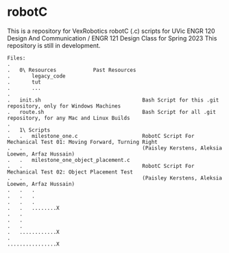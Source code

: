 # robotC

This is a repository for VexRobotics robotC (.c) scripts for UVic ENGR 120 Design And Communication / ENGR 121 Design Class for Spring 2023
This repository is still in development.

    Files:
    .
    .   0\ Resources            Past Resources
    .       legacy_code
    .       tut
    .       ...
    .   
    .   init.sh                                 Bash Script for this .git repository, only for Windows Machines
    .   route.sh                                Bash Script for all .git repository, for any Mac and Linux Builds
    .
    .   1\ Scripts
    .   .   milestone_one.c                     RobotC Script For Mechanical Test 01: Moving Forward, Turning Right
    .   .                                       (Paisley Kerstens, Aleksia Loewen, Arfaz Hussain)
    .   .   milestone_one_object_placement.c
    .   .                                       RobotC Script For Mechanical Test 02: Object Placement Test
    .   .                                       (Paisley Kerstens, Aleksia Loewen, Arfaz Hussain)
    .   .   .       
    .   .   .
    .   .   .
    .   .   ........X
    .   .
    .   .
    .   .
    .   ............X
    . 
    ................X
